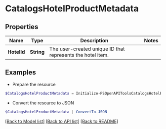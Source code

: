 # CatalogsHotelProductMetadata
## Properties

Name | Type | Description | Notes
------------ | ------------- | ------------- | -------------
**HotelId** | **String** | The user-created unique ID that represents the hotel item. | 

## Examples

- Prepare the resource
```powershell
$CatalogsHotelProductMetadata = Initialize-PSOpenAPIToolsCatalogsHotelProductMetadata  -HotelId 123abc
```

- Convert the resource to JSON
```powershell
$CatalogsHotelProductMetadata | ConvertTo-JSON
```

[[Back to Model list]](../README.md#documentation-for-models) [[Back to API list]](../README.md#documentation-for-api-endpoints) [[Back to README]](../README.md)

